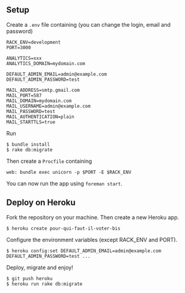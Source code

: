 ## Setup
Create a `.env` file containing (you can change the login, email and password)
```
RACK_ENV=development
PORT=3000

ANALYTICS=xxx
ANALYTICS_DOMAIN=mydomain.com

DEFAULT_ADMIN_EMAIL=admin@example.com
DEFAULT_ADMIN_PASSWORD=test

MAIL_ADDRESS=smtp.gmail.com
MAIL_PORT=587
MAIL_DOMAIN=mydomain.com
MAIL_USERNAME=admin@example.com
MAIL_PASSWORD=test
MAIL_AUTHENTICATION=plain
MAIL_STARTTLS=true
```

Run
```
$ bundle install
$ rake db:migrate
```

Then create a `Procfile` containing
```
web: bundle exec unicorn -p $PORT -E $RACK_ENV
```

You can now run the app using `foreman start`.



## Deploy on Heroku
Fork the repository on your machine. Then create a new Heroku app.
```
$ heroku create pour-qui-faut-il-voter-bis
```

Configure the environment variables (except RACK_ENV and PORT). 
```
$ heroku config:set DEFAULT_ADMIN_EMAIL=admin@example.com DEFAULT_ADMIN_PASSWORD=test ...
```

Deploy, migrate and enjoy!
```
$ git push heroku
$ heroku run rake db:migrate
```
